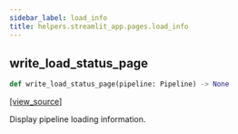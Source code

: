 ```yaml
---
sidebar_label: load_info
title: helpers.streamlit_app.pages.load_info
---
```


## write\_load\_status\_page

```python
def write_load_status_page(pipeline: Pipeline) -> None
```

[[view_source]](https://github.com/dlt-hub/dlt/blob/9857029af018a582dd24da4070562f58bb7e9fc5/dlt/helpers/streamlit_app/pages/load_info.py#L19)

Display pipeline loading information.

